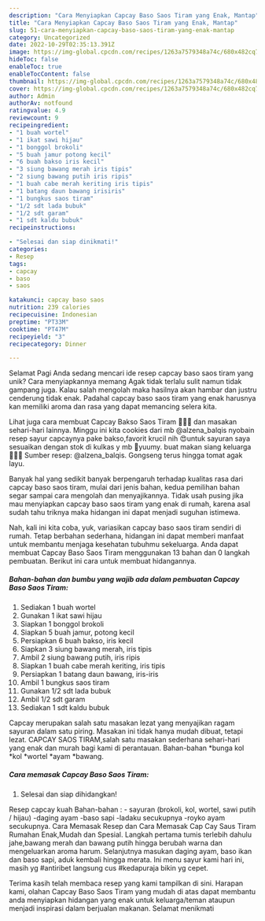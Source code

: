 ```yaml
---
description: "Cara Menyiapkan Capcay Baso Saos Tiram yang Enak, Mantap"
title: "Cara Menyiapkan Capcay Baso Saos Tiram yang Enak, Mantap"
slug: 51-cara-menyiapkan-capcay-baso-saos-tiram-yang-enak-mantap
category: Uncategorized
date: 2022-10-29T02:35:13.391Z
image: https://img-global.cpcdn.com/recipes/1263a7579348a74c/680x482cq70/capcay-baso-saos-tiram-foto-resep-utama.jpg
hideToc: false
enableToc: true
enableTocContent: false
thumbnail: https://img-global.cpcdn.com/recipes/1263a7579348a74c/680x482cq70/capcay-baso-saos-tiram-foto-resep-utama.jpg
cover: https://img-global.cpcdn.com/recipes/1263a7579348a74c/680x482cq70/capcay-baso-saos-tiram-foto-resep-utama.jpg
author: Admin
authorAv: notfound
ratingvalue: 4.9
reviewcount: 9
recipeingredient:
- "1 buah wortel"
- "1 ikat sawi hijau"
- "1 bonggol brokoli"
- "5 buah jamur potong kecil"
- "6 buah bakso iris kecil"
- "3 siung bawang merah iris tipis"
- "2 siung bawang putih iris ripis"
- "1 buah cabe merah keriting iris tipis"
- "1 batang daun bawang irisiris"
- "1 bungkus saos tiram"
- "1/2 sdt lada bubuk"
- "1/2 sdt garam"
- "1 sdt kaldu bubuk"
recipeinstructions:

- "Selesai dan siap dinikmati!"
categories:
- Resep
tags:
- capcay
- baso
- saos

katakunci: capcay baso saos 
nutrition: 239 calories
recipecuisine: Indonesian
preptime: "PT33M"
cooktime: "PT47M"
recipeyield: "3"
recipecategory: Dinner

---
```



Selamat Pagi Anda sedang mencari ide resep capcay baso saos tiram yang unik? Cara menyiapkannya memang Agak tidak terlalu sulit namun tidak gampang juga. Kalau salah mengolah maka hasilnya akan hambar dan justru cenderung tidak enak. Padahal capcay baso saos tiram yang enak harusnya kan memiliki aroma dan rasa yang dapat memancing selera kita.


Lihat juga cara membuat Capcay Bakso Saos Tiram 👩🏻‍🍳 dan masakan sehari-hari lainnya. Minggu ini kita cookies dari mb @alzena_balqis nyobain resep sayur capcaynya pake bakso,favorit krucil nih 😍untuk sayuran saya sesuaikan dengan stok di kulkas y mb 🙏yuumy. buat makan siang keluarga 👩🏻‍🍳 Sumber resep: @alzena_balqis. Gongseng terus hingga tomat agak layu.

Banyak hal yang sedikit banyak berpengaruh terhadap kualitas rasa dari capcay baso saos tiram, mulai dari jenis bahan, kedua pemilihan bahan segar sampai cara mengolah dan menyajikannya. Tidak usah pusing jika mau menyiapkan capcay baso saos tiram yang enak di rumah, karena asal sudah tahu triknya maka hidangan ini dapat menjadi suguhan istimewa.


Nah, kali ini kita coba, yuk, variasikan capcay baso saos tiram sendiri di rumah. Tetap berbahan sederhana, hidangan ini dapat memberi manfaat untuk membantu menjaga kesehatan tubuhmu sekeluarga. Anda dapat membuat Capcay Baso Saos Tiram menggunakan 13 bahan dan 0 langkah pembuatan. Berikut ini cara untuk membuat hidangannya.

<!--inarticleads1-->

##### Bahan-bahan dan bumbu yang wajib ada dalam pembuatan Capcay Baso Saos Tiram:

1. Sediakan 1 buah wortel
1. Gunakan 1 ikat sawi hijau
1. Siapkan 1 bonggol brokoli
1. Siapkan 5 buah jamur, potong kecil
1. Persiapkan 6 buah bakso, iris kecil
1. Siapkan 3 siung bawang merah, iris tipis
1. Ambil 2 siung bawang putih, iris ripis
1. Siapkan 1 buah cabe merah keriting, iris tipis
1. Persiapkan 1 batang daun bawang, iris-iris
1. Ambil 1 bungkus saos tiram
1. Gunakan 1/2 sdt lada bubuk
1. Ambil 1/2 sdt garam
1. Sediakan 1 sdt kaldu bubuk


Capcay merupakan salah satu masakan lezat yang menyajikan ragam sayuran dalam satu piring. Masakan ini tidak hanya mudah dibuat, tetapi lezat. CAPCAY SAOS TIRAM,salah satu masakan sederhana sehari-hari yang enak dan murah bagi kami di perantauan. Bahan-bahan *bunga kol *kol *wortel *ayam *bawang. 

<!--inarticleads2-->

##### Cara memasak Capcay Baso Saos Tiram:


1. Selesai dan siap dihidangkan!

Resep capcay kuah Bahan-bahan : - sayuran (brokoli, kol, wortel, sawi putih / hijau) -daging ayam -baso sapi -ladaku secukupnya -royko ayam secukupnya. Cara Memasak Resep dan Cara Memasak Cap Cay Saus Tiram Rumahan Enak,Mudah dan Spesial. Langkah pertama tumis terlebih dahulu jahe,bawang merah dan bawang putih hingga berubah warna dan mengeluarkan aroma harum. Selanjutnya masukan daging ayam, baso ikan dan baso sapi, aduk kembali hingga merata. Ini menu sayur kami hari ini, masih yg #antiribet langsung cus #kedapuraja bikin yg cepet. 

Terima kasih telah membaca resep yang kami tampilkan di sini. Harapan kami, olahan Capcay Baso Saos Tiram yang mudah di atas dapat membantu anda menyiapkan hidangan yang enak untuk keluarga/teman ataupun menjadi inspirasi dalam berjualan makanan. Selamat menikmati
